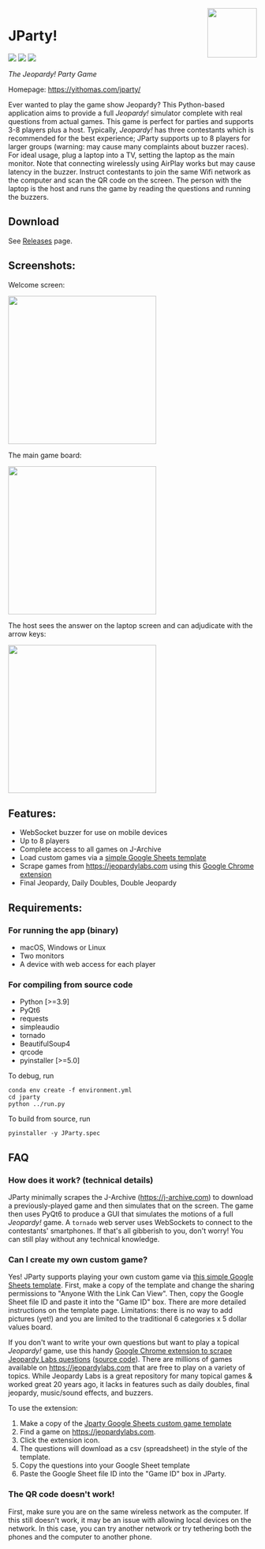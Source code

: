 <img src="resources/icon.png" align="right" height="100"/>

# JParty!
![](https://img.shields.io/github/v/release/stuartthomas25/JParty)
![](https://img.shields.io/github/downloads/stuartthomas25/JParty/total)
![](https://img.shields.io/github/stars/stuartthomas25/JParty?style=social)

_The Jeopardy! Party Game_

Homepage: https://yithomas.com/jparty/

Ever wanted to play the game show Jeopardy? This Python-based application aims to provide a full _Jeopardy!_ simulator complete with real questions from actual games. This game is perfect for parties and supports 3-8 players plus a host. Typically, _Jeopardy!_ has three contestants which is recommended for the best experience; JParty supports up to 8 players for larger groups (warning: may cause many complaints about buzzer races). For ideal usage, plug a laptop into a TV, setting the laptop as the main monitor. Note that connecting wirelessly using AirPlay works but may cause latency in the buzzer. Instruct contestants to join the same Wifi network as the computer and scan the QR code on the screen. The person with the laptop is the host and runs the game by reading the questions and running the buzzers.

## Download
See <a href="https://github.com/stuartthomas25/JParty/releases">Releases</a> page.

## Screenshots:

Welcome screen:

<img src="screenshots/welcome_screen.png" height="300"/>

The main game board:

<img src="screenshots/main_board.png" height="300"/>

The host sees the answer on the laptop screen and can adjudicate with the arrow keys:

<img src="screenshots/alex_view.png" height="300"/>

## Features:
- WebSocket buzzer for use on mobile devices 
- Up to 8 players
- Complete access to all games on J-Archive
- Load custom games via a <a href="https://docs.google.com/spreadsheets/d/1JqfJ_OgTstaXTyH5nV3_eN6YXqvZ1RviPmN7OwLhG0U/edit?usp=sharing">simple Google Sheets template</a>
- Scrape games from https://jeopardylabs.com using this <a href="https://chrome.google.com/webstore/detail/jeopardy-labs-to-csv/biijijhfghhckhlkjbonjedmgnkmenlk?hl=en&authuser=0">Google Chrome extension</a>
- Final Jeopardy, Daily Doubles, Double Jeopardy

## Requirements:
### For running the app (binary)
- macOS, Windows or Linux
- Two monitors
- A device with web access for each player

### For compiling from source code
- Python [>=3.9]
- PyQt6
- requests
- simpleaudio
- tornado
- BeautifulSoup4
- qrcode
- pyinstaller [>=5.0]

To debug, run 

```
conda env create -f environment.yml
cd jparty
python ../run.py
```

To build from source, run

```
pyinstaller -y JParty.spec
```

## FAQ

### How does it work? (technical details)
JParty minimally scrapes the J-Archive (https://j-archive.com) to download a previously-played game and then simulates that on the screen. The game then uses PyQt6 to produce a GUI that simulates the motions of a full _Jeopardy!_ game. A `tornado` web server uses WebSockets to connect to the contestants' smartphones. If that's all gibberish to you, don't worry! You can still play without any technical knowledge.

### Can I create my own custom game?
Yes! JParty supports playing your own custom game via <a target=_blank href="https://docs.google.com/spreadsheets/d/1JqfJ_OgTstaXTyH5nV3_eN6YXqvZ1RviPmN7OwLhG0U/edit?usp=sharing">this simple Google Sheets template</a>. First, make a copy of the template and change the sharing permissions to "Anyone With the Link Can View". Then, copy the Google Sheet file ID and paste it into the "Game ID" box. There are more detailed instructions on the template page. Limitations: there is no way to add pictures (yet!) and you are limited to the traditional 6 categories x 5 dollar values board. 

If you don't want to write your own questions but want to play a topical _Jeopardy!_ game, use this handy <a target=_blank href="https://chrome.google.com/webstore/detail/jeopardy-labs-to-csv/biijijhfghhckhlkjbonjedmgnkmenlk?hl=en&authuser=0">Google Chrome extension to scrape Jeopardy Labs questions</a> (<a href=https://github.com/benf2004/JeopardyLabsToCSV>source code</a>). There are millions of games available on https://jeopardylabs.com that are free to play on a variety of topics. While Jeopardy Labs is a great repository for many topical games & worked great 20 years ago, it lacks in features such as daily doubles, final jeopardy, music/sound effects, and buzzers. 

To use the extension:
1. Make a copy of the <a target=_blank href="https://docs.google.com/spreadsheets/d/1JqfJ_OgTstaXTyH5nV3_eN6YXqvZ1RviPmN7OwLhG0U/edit?usp=sharing">Jparty Google Sheets custom game template</a>
2. Find a game on https://jeopardylabs.com. 
3. Click the extension icon.
4. The questions will download as a csv (spreadsheet) in the style of the template. 
5. Copy the questions into your Google Sheet template
6. Paste the Google Sheet file ID into the "Game ID" box in JParty.

### The QR code doesn't work!
First, make sure you are on the same wireless network as the computer. If this still doesn't work, it may be an issue with allowing local devices on the network. In this case, you can try another network or try tethering both the phones and the computer to another phone.
